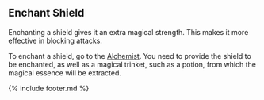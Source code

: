 ## Enchant Shield
Enchanting a shield gives it an extra magical strength. This makes it more effective in blocking attacks.

To enchant a shield, go to the [Alchemist](../alchemist/index.md). You need to provide the shield to be enchanted, as well as a magical
  trinket, such as a potion, from which the magical essence will be extracted.

{% include footer.md %}